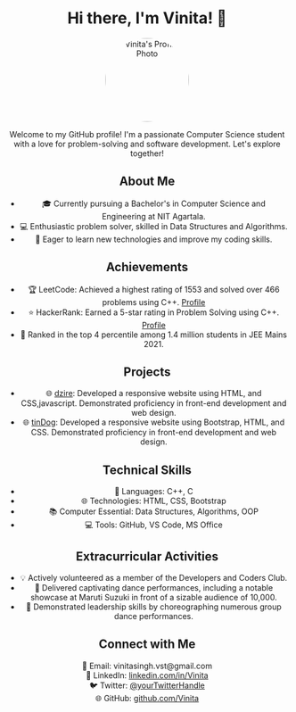 
<h1 align="center">Hi there, I'm Vinita! 👋</h1>
<p align="center">
  <img src="https://www.cartoonbucket.com/wp-content/uploads/2015/05/Tom-Says-Have-A-Nice-Day-600x450.jpg" width="150" height="150" alt="Vinita's Profile Photo" style="border-radius: 50%;">
</p>

			

<p align="center">
  Welcome to my GitHub profile! I'm a passionate Computer Science student with a love for problem-solving and software development. Let's explore together!
</p>



<div align="center">
  <h2>About Me</h2>
  <ul>
    <li>🎓 Currently pursuing a Bachelor's in Computer Science and Engineering at NIT Agartala.</li>
    <li>💻 Enthusiastic problem solver, skilled in Data Structures and Algorithms.</li>
    <li>🚀 Eager to learn new technologies and improve my coding skills.</li>
  </ul>
</div>


<div align="center">
  <h2>Achievements</h2>
  <ul>
    <li>🏆 LeetCode: Achieved a highest rating of 1553 and solved over 466 problems using C++. <a href="https://leetcode.com/High_Altitude/">Profile</a></li>
    <li>⭐ HackerRank: Earned a 5-star rating in Problem Solving using C++. <a href="https://www.hackerrank.com/vinitasingh_vst">Profile</a></li>
    <li>🥇 Ranked in the top 4 percentile among 1.4 million students in JEE Mains 2021.</li>
  </ul>
</div>


<div align="center">
  <h2>Projects</h2>
  <ul>
	  <li>🌐 <a href="https://d-some.github.io/dzire/">dzire</a>: Developed a responsive website using HTML, and CSS,javascript. Demonstrated proficiency in front-end development and web design.</li>
    <li>🌐 <a href="Project Link">tinDog</a>: Developed a responsive website using Bootstrap, HTML, and CSS. Demonstrated proficiency in front-end development and web design.</li>
  </ul>
</div>

<div align="center">
  <h2>Technical Skills</h2>
  <ul>
    <li>💬 Languages: C++, C</li>
    <li>🌐 Technologies: HTML, CSS, Bootstrap</li>
    <li>📚 Computer Essential: Data Structures, Algorithms, OOP</li>
    <li>💻 Tools: GitHub, VS Code, MS Office</li>
  </ul>
</div>

<div align="center">
  <h2>Extracurricular Activities</h2>
  <ul>
    <li>💡 Actively volunteered as a member of the Developers and Coders Club.</li>
    <li>💃 Delivered captivating dance performances, including a notable showcase at Maruti Suzuki in front of a sizable audience of 10,000.</li>
    <li>🎵 Demonstrated leadership skills by choreographing numerous group dance performances.</li>
  </ul>
</div>


<div align="center">
  <h2>Connect with Me</h2>
  <p>
    📧 Email: vinitasingh.vst@gmail.com<br>
    💼 LinkedIn: <a href="https://www.linkedin.com/in/Vinita/">linkedin.com/in/Vinita</a><br>
    🐦 Twitter: <a href="https://twitter.com/yourTwitterHandle">@yourTwitterHandle</a><br>
    🌐 GitHub: <a href="https://github.com/Vinita">github.com/Vinita</a>
  </p>
</div>
